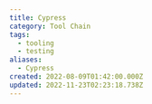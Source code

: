 ```yaml
---
title: Cypress
category: Tool Chain
tags:
  - tooling
  - testing
aliases:
  - Cypress
created: 2022-08-09T01:42:00.000Z
updated: 2022-11-23T02:23:18.738Z
---
```


